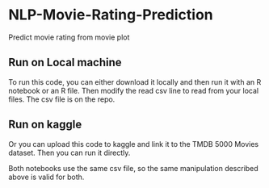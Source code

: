 # NLP-Movie-Rating-Prediction
Predict movie rating from movie plot

## Run on Local machine

To run this code, you can either download it locally and then run it with an R notebook or an R file.
Then modify the read csv line to read from your local files. The csv file is on the repo.

## Run on kaggle

Or you can upload this code to kaggle and link it to the TMDB 5000 Movies dataset.
Then you can run it directly.

Both notebooks use the same csv file, so the same manipulation described above is valid for both.
